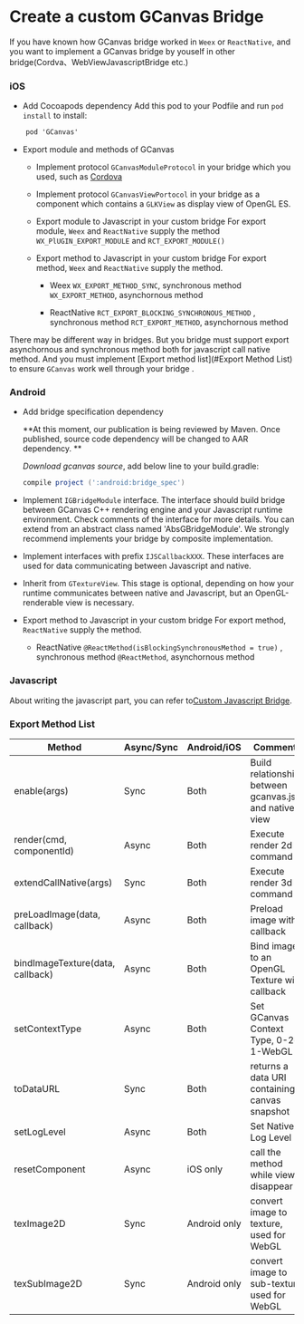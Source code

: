 # Create a custom GCanvas Bridge

If you have known how GCanvas bridge worked in `Weex` or `ReactNative`, and you want to implement a GCanvas bridge by youself in other bridge(Cordva、WebViewJavascriptBridge etc.)

### iOS
- Add Cocoapods dependency
  Add this pod to your Podfile and run `pod install` to install:
```objective-c
	pod 'GCanvas'
```

-  Export module and methods of GCanvas
   * Implement  protocol `GCanvasModuleProtocol`  in your bridge which you used, such as [Cordova](https://cordova.apache.org/)
   * Implement protocol `GCanvasViewPortocol` in your bridge as a component which contains a `GLKView` as display view of OpenGL ES.
   * Export module to Javascript in your custom bridge
      For export module, `Weex` and `ReactNative` supply the method `WX_PlUGIN_EXPORT_MODULE` and `RCT_EXPORT_MODULE()`

   * Export method to Javascript in your custom bridge
      For export method, `Weex` and `ReactNative` supply the method.
     * Weex
       `WX_EXPORT_METHOD_SYNC`, synchronous method
        `WX_EXPORT_METHOD`, asynchornous method

     * ReactNative
       `RCT_EXPORT_BLOCKING_SYNCHRONOUS_METHOD` , synchronous method
       `RCT_EXPORT_METHOD`,  asynchornous method

There may be different way in bridges. But you bridge must support export asynchornous and synchronous method both for javascript call native method. And you must implement [Export method list](#Export Method List)  to ensure `GCanvas` work well through your bridge .

### Android

* Add bridge specification dependency

  **At this moment, our publication is being reviewed by Maven. Once published, source code dependency will be changed to AAR dependency. **

  *Download gcanvas source*, add below line to your build.gradle:

  ```groovy
  compile project (':android:bridge_spec')
  ```

* Implement `IGBridgeModule` interface. The interface should build bridge between GCanvas C++ rendering engine and your Javascript runtime environment. Check comments of the interface for more details. You can extend from an abstract class named 'AbsGBridgeModule'. We strongly recommend implements your bridge by composite implementation.
* Implement interfaces with prefix `IJSCallbackXXX`. These interfaces are used for data communicating between Javascript and native.
* Inherit from `GTextureView`. This stage is optional, depending on how your runtime communicates between native and Javascript, but an OpenGL-renderable view is necessary.
* Export method to Javascript in your custom bridge
   For export method, `ReactNative` supply the method.
  * ReactNative
    `@ReactMethod(isBlockingSynchronousMethod = true)` , synchronous method
    `@ReactMethod`,  asynchornous method

### Javascript
About writing the javascript part, you can refer to[Custom Javascript Bridge](./docs/Guide_JS_Use.md).

### Export Method List
| Method                           | Async/Sync | Android/iOS  | Comments                                 |
| -------------------------------- | ---------- | ------------ | ---------------------------------------- |
| enable(args)                     | Sync       | Both         | Build relationships between gcanvas.js and native view |
| render(cmd, componentId)         | Async      | Both         | Execute render 2d command                |
| extendCallNative(args)           | Sync       | Both         | Execute render 3d command                |
| preLoadImage(data, callback)     | Async      | Both         | Preload image with callback              |
| bindImageTexture(data, callback) | Async      | Both         | Bind image to an OpenGL Texture with callback |
| setContextType                   | Async      | Both         | Set GCanvas Context Type, 0-2d, 1-WebGL  |
| toDataURL                        | Sync       | Both         | returns a data URI containing a canvas snapshot |
| setLogLevel                      | Async      | Both         | Set Native Log Level                     |
| resetComponent                   | Async      | iOS only     | call the method while view disappear     |
| texImage2D                       | Sync       | Android only | convert image to texture, used for WebGL |
| texSubImage2D                    | Sync       | Android only | convert image to sub-texture, used for WebGL |
